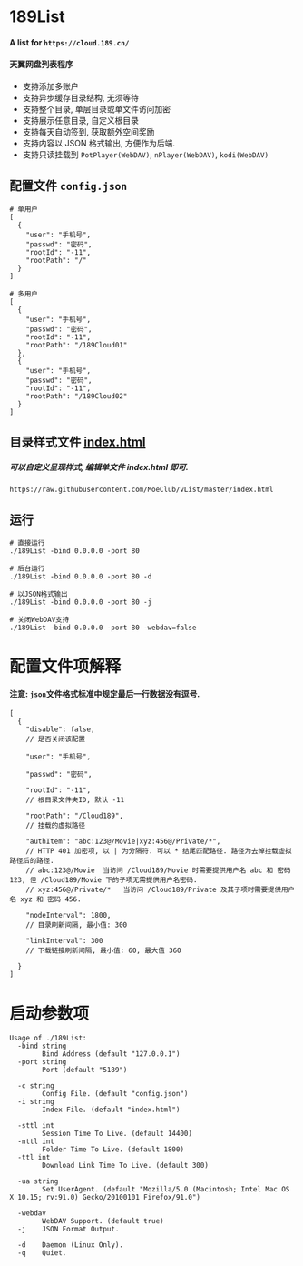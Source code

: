 # 189List
#### A list for `https://cloud.189.cn/`
#### 天翼网盘列表程序
- 支持添加多账户
- 支持异步缓存目录结构, 无须等待
- 支持整个目录, 单层目录或单文件访问加密
- 支持展示任意目录, 自定义根目录
- 支持每天自动签到, 获取额外空间奖励
- 支持内容以 JSON 格式输出, 方便作为后端.
- 支持只读挂载到 `PotPlayer(WebDAV)`, `nPlayer(WebDAV)`, `kodi(WebDAV)`

## 配置文件 `config.json`
```
# 单用户
[
  {
    "user": "手机号",
    "passwd": "密码",
    "rootId": "-11",
    "rootPath": "/"
  }
]

# 多用户
[
  {
    "user": "手机号",
    "passwd": "密码",
    "rootId": "-11",
    "rootPath": "/189Cloud01"
  },
  {
    "user": "手机号",
    "passwd": "密码",
    "rootId": "-11",
    "rootPath": "/189Cloud02"
  }
]

```


## 目录样式文件 [index.html](https://raw.githubusercontent.com/MoeClub/vList/master/index.html)
##### 可以自定义呈现样式, 编辑单文件 index.html 即可.
```
https://raw.githubusercontent.com/MoeClub/vList/master/index.html

```

## 运行
```
# 直接运行
./189List -bind 0.0.0.0 -port 80

# 后台运行
./189List -bind 0.0.0.0 -port 80 -d

# 以JSON格式输出
./189List -bind 0.0.0.0 -port 80 -j

# 关闭WebDAV支持
./189List -bind 0.0.0.0 -port 80 -webdav=false

```

# 配置文件项解释
#### 注意: `json`文件格式标准中规定最后一行数据没有逗号.
```
[
  {
    "disable": false,
    // 是否关闭该配置
    
    "user": "手机号",
    
    "passwd": "密码",
    
    "rootId": "-11",
    // 根目录文件夹ID, 默认 -11
    
    "rootPath": "/Cloud189",
    // 挂载的虚拟路径
    
    "authItem": "abc:123@/Movie|xyz:456@/Private/*",
    // HTTP 401 加密项, 以 | 为分隔符. 可以 * 结尾匹配路径. 路径为去掉挂载虚拟路径后的路径.
    // abc:123@/Movie  当访问 /Cloud189/Movie 时需要提供用户名 abc 和 密码 123, 但 /Cloud189/Movie 下的子项无需提供用户名密码.
    // xyz:456@/Private/*   当访问 /Cloud189/Private 及其子项时需要提供用户名 xyz 和 密码 456.
    
    "nodeInterval": 1800,
    // 目录刷新间隔, 最小值: 300
    
    "linkInterval": 300
    // 下载链接刷新间隔, 最小值: 60, 最大值 360
    
  }
]
```

# 启动参数项
```
Usage of ./189List:
  -bind string
        Bind Address (default "127.0.0.1")
  -port string
        Port (default "5189")

  -c string
        Config File. (default "config.json")
  -i string
        Index File. (default "index.html")

  -sttl int
        Session Time To Live. (default 14400)
  -nttl int
        Folder Time To Live. (default 1800)
  -ttl int
        Download Link Time To Live. (default 300)

  -ua string
        Set UserAgent. (default "Mozilla/5.0 (Macintosh; Intel Mac OS X 10.15; rv:91.0) Gecko/20100101 Firefox/91.0")

  -webdav
        WebDAV Support. (default true)
  -j    JSON Format Output.

  -d    Daemon (Linux Only).
  -q    Quiet.
        
```
